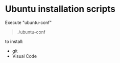 # Ubuntu installation scripts

Execute "ubuntu-conf" 

> ./ubuntu-conf

to install:
* git
* Visual Code